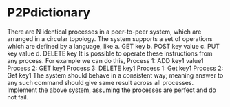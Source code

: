 # P2Pdictionary
There are N identical processes in a peer-to-peer system, which are arranged   in a circular topology. The system supports a set of operations which are   defined by a language, like  a. GET key  b. POST key value  c. PUT key value  d. DELETE key  It is possible to operate these instructions from any process. For example we   can do this,  Process 1:  ADD key1 value1  Process 2:  GET key1   Process 3:  DELETE key1  Process 1:  Get key1  Process 2:  Get key1  The system should behave in a consistent way; meaning answer to any such   command should give same result across all processes.  Implement the above system, assuming the processes are perfect and do not fail.
